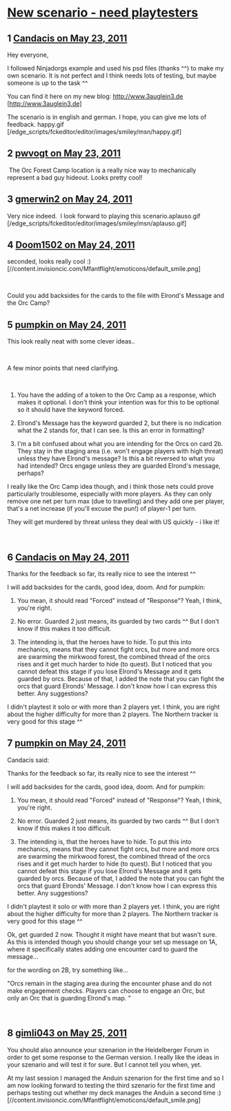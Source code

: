 # [New scenario - need playtesters](https://community.fantasyflightgames.com/topic/47255-new-scenario-need-playtesters/)

## 1 [Candacis on May 23, 2011](https://community.fantasyflightgames.com/topic/47255-new-scenario-need-playtesters/?do=findComment&comment=473490)

Hey everyone,

I followed Ninjadorgs example and used his psd files (thanks ^^) to make my own scenario. It is not perfect and I think needs lots of testing, but maybe someone is up to the task ^^

You can find it here on my new blog: http://www.3auglein3.de [http://www.3auglein3.de]

The scenario is in english and german. I hope, you can give me lots of feedback. happy.gif [/edge_scripts/fckeditor/editor/images/smiley/msn/happy.gif]

## 2 [pwvogt on May 23, 2011](https://community.fantasyflightgames.com/topic/47255-new-scenario-need-playtesters/?do=findComment&comment=473499)

 The Orc Forest Camp location is a really nice way to mechanically represent a bad guy hideout. Looks pretty cool!

## 3 [gmerwin2 on May 24, 2011](https://community.fantasyflightgames.com/topic/47255-new-scenario-need-playtesters/?do=findComment&comment=473555)

Very nice indeed.  I look forward to playing this scenario.aplauso.gif [/edge_scripts/fckeditor/editor/images/smiley/msn/aplauso.gif]

## 4 [Doom1502 on May 24, 2011](https://community.fantasyflightgames.com/topic/47255-new-scenario-need-playtesters/?do=findComment&comment=473629)

seconded, looks really cool :) [//content.invisioncic.com/Mfantflight/emoticons/default_smile.png]

 

Could you add backsides for the cards to the file with Elrond's Message and the Orc Camp?

## 5 [pumpkin on May 24, 2011](https://community.fantasyflightgames.com/topic/47255-new-scenario-need-playtesters/?do=findComment&comment=473635)

This look really neat with some clever ideas..

 

A few minor points that need clarifying.

 

1. You have the adding of a token to the Orc Camp as a response, which makes it optional. I don't think your intention was for this to be optional so it should have the keyword forced.

2. Elrond's Message has the keyword guarded 2, but there is no indication what the 2 stands for, that I can see. Is this an error in formatting?

3. I'm a bit confused about what you are intending for the Orcs on card 2b. They stay in the staging area (i.e. won't engage players with high threat) unless they have Elrond's message? Is this a bit reversed to what you had intended? Orcs engage unless they are guarded Elrond's message, perhaps?

I really like the Orc Camp idea though, and i think those nets could prove particularly troublesome, especially with more players. As they can only remove one net per turn max (due to travelling) and they add one per player, that's a net increase (if you'll excuse the pun!) of player-1 per turn.

They will get murdered by threat unless they deal with US quickly - i like it!

 

## 6 [Candacis on May 24, 2011](https://community.fantasyflightgames.com/topic/47255-new-scenario-need-playtesters/?do=findComment&comment=473644)

Thanks for the feedback so far, its really nice to see the interest ^^

I will add backsides for the cards, good idea, doom. And for pumpkin:

1. You mean, it should read "Forced" instead of "Response"? Yeah, I think, you're right.

2. No error. Guarded 2 just means, its guarded by two cards ^^ But I don't know if this makes it too difficult.

3. The intending is, that the heroes have to hide. To put this into mechanics, means that they cannot fight orcs, but more and more orcs are swarming the mirkwood forest, the combined thread of the orcs rises and it get much harder to hide (to quest). But I noticed that you cannot defeat this stage if you lose Elrond's Message and it gets guarded by orcs. Because of that, I added the note that you can fight the orcs that guard Elronds' Message. I don't know how I can express this better. Any suggestions?

I didn't playtest it solo or with more than 2 players yet. I think, you are right about the higher difficulty for more than 2 players. The Northern tracker is very good for this stage ^^

## 7 [pumpkin on May 24, 2011](https://community.fantasyflightgames.com/topic/47255-new-scenario-need-playtesters/?do=findComment&comment=473656)

Candacis said:

Thanks for the feedback so far, its really nice to see the interest ^^

I will add backsides for the cards, good idea, doom. And for pumpkin:

1. You mean, it should read "Forced" instead of "Response"? Yeah, I think, you're right.

2. No error. Guarded 2 just means, its guarded by two cards ^^ But I don't know if this makes it too difficult.

3. The intending is, that the heroes have to hide. To put this into mechanics, means that they cannot fight orcs, but more and more orcs are swarming the mirkwood forest, the combined thread of the orcs rises and it get much harder to hide (to quest). But I noticed that you cannot defeat this stage if you lose Elrond's Message and it gets guarded by orcs. Because of that, I added the note that you can fight the orcs that guard Elronds' Message. I don't know how I can express this better. Any suggestions?

I didn't playtest it solo or with more than 2 players yet. I think, you are right about the higher difficulty for more than 2 players. The Northern tracker is very good for this stage ^^



Ok, get guarded 2 now. Thought it might have meant that but wasn't sure. As this is intended though you should change your set up message on 1A, where it specifically states adding one encounter card to guard the message...

for the wording on 2B, try something like...

"Orcs remain in the staging area during the encounter phase and do not make engagement checks. Players can choose to engage an Orc, but only an Orc that is guarding Elrond's map. "

 

## 8 [gimli043 on May 25, 2011](https://community.fantasyflightgames.com/topic/47255-new-scenario-need-playtesters/?do=findComment&comment=474345)

You should also announce your szenarion in the Heidelberger Forum in order to get some response to the German version. I really like the ideas in your szenario and will test it for sure. But I cannot tell you when, yet.

At my last session I managed the Anduin szenarion for the first time and so I am now looking forward to testing the third szenario for the first time and perhaps testing out whether my deck manages the Anduin a second time :) [//content.invisioncic.com/Mfantflight/emoticons/default_smile.png]

